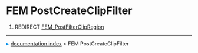 # FEM PostCreateClipFilter
1.  REDIRECT [FEM\_PostFilterClipRegion](FEM_PostFilterClipRegion.md)



---
![](images/Right_arrow.png) [documentation index](../README.md) > FEM PostCreateClipFilter
